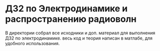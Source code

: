 # ДЗ2 по Электродинамике и распространению радиоволн

В директории собрал все исходники и доп. материал для выполнения ДЗ2 по электродинамике. весь код и теория написан в матлабе, для удобного использования. 

